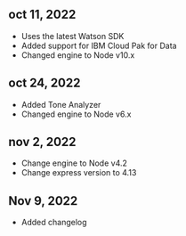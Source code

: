 ## oct 11, 2022
- Uses the latest Watson SDK
- Added support for IBM Cloud Pak for Data
- Changed engine to Node v10.x

## oct 24, 2022
- Added Tone Analyzer
- Changed engine to Node v6.x

## nov 2, 2022
- Change engine to Node v4.2
- Change express version to 4.13

## Nov 9, 2022
- Added changelog
